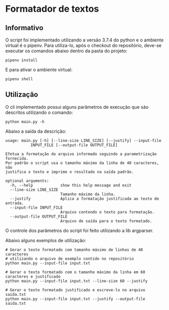 # Formatador de textos

## Informativo

O script foi implementado utilizando a versão 3.7.4 do python e o ambiente virtual é o pipenv. Para 
utiliza-lo, após o checkout do repositório, deve-se executar os comandos abaixo dentro da pasta do projeto:

    pipenv install

E para ativar o ambiente virtual:

    pipenv shell


## Utilização

O cli implementado possui alguns parâmetros de execução que são descritos utilizando o comando:

    python main.py -h

Abaixo a saída da descrição:

    usage: main.py [-h] [--line-size LINE_SIZE] [--justify] --input-file
               INPUT_FILE [--output-file OUTPUT_FILE]

    Efetua a formatação do arquivo informado seguindo a parametrização fornecida.
    Por padrão o script usa o tamanho máximo da linha de 40 caracteres, não
    justifica o texto e imprime o resultado na saída padrão.
    
    optional arguments:
      -h, --help            show this help message and exit
      --line-size LINE_SIZE
                            Tamanho máximo da linha.
      --justify             Aplica a formatação justificada ao texto de entrada.
      --input-file INPUT_FILE
                            Arquivo contendo o texto para formatação.
      --output-file OUTPUT_FILE
                            Arquivo de saída para o texto formatado.


O controle dos parâmetros do script foi feito utilizando a lib argparser.

Abaixo alguns exemplos de utilização:

    # Gerar o texto formatado com tamanho máximo de linhas de 40 caracteres
    # utilizando o arquivo de exemplo contido no repositório
    python main.py --input-file input.txt
    
    # Gerar o texto formatado com o tamanho máximo da linha em 60 caracteres e justificado
    python main.py --input-file input.txt --line-size 60 --justify
    
    # Gerar o texto formatado justificado e escreve-lo no arquivo saida.txt
    python main.py --input-file input.txt --justify --output-file saida.txt

